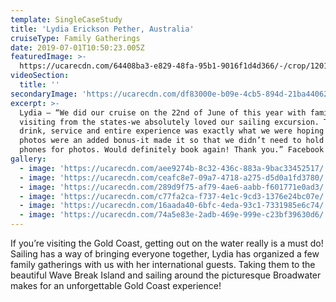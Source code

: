 ```yaml
---
template: SingleCaseStudy
title: 'Lydia Erickson Pether, Australia'
cruiseType: Family Gatherings
date: 2019-07-01T10:50:23.005Z
featuredImage: >-
  https://ucarecdn.com/64408ba3-e829-48fa-95b1-9016f1d4d366/-/crop/1201x894/63,0/-/preview/
videoSection:
  title: ''
secondaryImage: 'https://ucarecdn.com/df83000e-b09e-4cb5-894d-21ba44062f30/'
excerpt: >-
  Lydia – “We did our cruise on the 22nd of June of this year with family
  visiting from the states-we absolutely loved our sailing excursion. The food,
  drink, service and entire experience was exactly what we were hoping for. The
  photos were an added bonus-it made it so that we didn’t need to hold our
  phones for photos. Would definitely book again! Thank you.” Facebook Review
gallery:
  - image: 'https://ucarecdn.com/aee9274b-8c32-436c-883a-9bac33452517/'
  - image: 'https://ucarecdn.com/ceafc8e7-09a7-4718-a275-d5d0a1fd3780/'
  - image: 'https://ucarecdn.com/289d9f75-af79-4ae6-aabb-f601771e0ad3/'
  - image: 'https://ucarecdn.com/c77fa2ca-f737-4e1c-9cd3-1376e24bc07e/'
  - image: 'https://ucarecdn.com/16aada40-6bfc-4eda-93c1-7331985e6c74/'
  - image: 'https://ucarecdn.com/74a5e83e-2adb-469e-999e-c23bf39630d6/'
---
```

If you’re visiting the Gold Coast, getting out on the water really is a must do! Sailing has a way of bringing everyone together, Lydia has organized a few family gatherings with us with her international guests. Taking them to the beautiful Wave Break Island and sailing around the picturesque Broadwater makes for an unforgettable Gold Coast experience!
